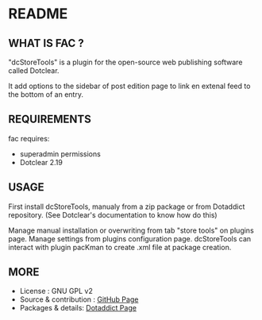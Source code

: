 # README

## WHAT IS FAC ?

"dcStoreTools" is a plugin for the open-source 
web publishing software called Dotclear.

It add options to the sidebar of post edition page 
to link en extenal feed to the bottom of an entry.

## REQUIREMENTS

 fac requires: 

  * superadmin permissions
  * Dotclear 2.19 

## USAGE

First install dcStoreTools, manualy from a zip package or from 
Dotaddict repository. (See Dotclear's documentation to know how do this)

Manage manual installation or overwriting from tab "store tools" on plugins page.
Manage settings from plugins configuration page.
dcStoreTools can interact with plugin pacKman to create .xml file at
package creation.

## MORE

 * License : GNU GPL v2
 * Source & contribution : [GitHub Page](https://github.com/JcDenis/dcStoreTools)
 * Packages & details:  [Dotaddict Page](https://plugins.dotaddict.org/dc2/details/dcStoreTools)